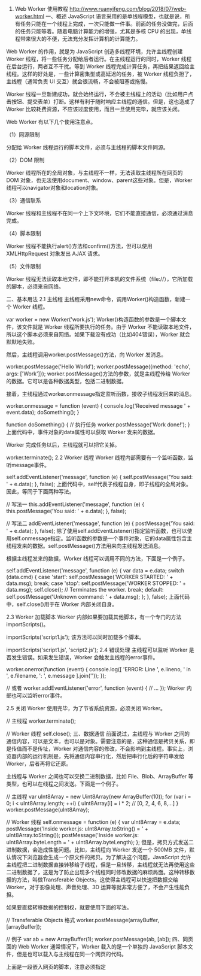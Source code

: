 1. Web Worker 使用教程 http://www.ruanyifeng.com/blog/2018/07/web-worker.html
 一、概述
JavaScript 语言采用的是单线程模型，也就是说，所有任务只能在一个线程上完成，一次只能做一件事。前面的任务没做完，后面的任务只能等着。随着电脑计算能力的增强，尤其是多核 CPU 的出现，单线程带来很大的不便，无法充分发挥计算机的计算能力。

Web Worker 的作用，就是为 JavaScript 创造多线程环境，允许主线程创建 Worker 线程，将一些任务分配给后者运行。在主线程运行的同时，Worker 线程在后台运行，两者互不干扰。等到 Worker 线程完成计算任务，再把结果返回给主线程。这样的好处是，一些计算密集型或高延迟的任务，被 Worker 线程负担了，主线程（通常负责 UI 交互）就会很流畅，不会被阻塞或拖慢。

Worker 线程一旦新建成功，就会始终运行，不会被主线程上的活动（比如用户点击按钮、提交表单）打断。这样有利于随时响应主线程的通信。但是，这也造成了 Worker 比较耗费资源，不应该过度使用，而且一旦使用完毕，就应该关闭。

Web Worker 有以下几个使用注意点。

（1）同源限制

分配给 Worker 线程运行的脚本文件，必须与主线程的脚本文件同源。

（2）DOM 限制

Worker 线程所在的全局对象，与主线程不一样，无法读取主线程所在网页的 DOM 对象，也无法使用document、window、parent这些对象。但是，Worker 线程可以navigator对象和location对象。

（3）通信联系

Worker 线程和主线程不在同一个上下文环境，它们不能直接通信，必须通过消息完成。

（4）脚本限制

Worker 线程不能执行alert()方法和confirm()方法，但可以使用 XMLHttpRequest 对象发出 AJAX 请求。

（5）文件限制

Worker 线程无法读取本地文件，即不能打开本机的文件系统（file://），它所加载的脚本，必须来自网络。

二、基本用法
2.1 主线程
主线程采用new命令，调用Worker()构造函数，新建一个 Worker 线程。


var worker = new Worker('work.js');
Worker()构造函数的参数是一个脚本文件，该文件就是 Worker 线程所要执行的任务。由于 Worker 不能读取本地文件，所以这个脚本必须来自网络。如果下载没有成功（比如404错误），Worker 就会默默地失败。

然后，主线程调用worker.postMessage()方法，向 Worker 发消息。


worker.postMessage('Hello World');
worker.postMessage({method: 'echo', args: ['Work']});
worker.postMessage()方法的参数，就是主线程传给 Worker 的数据。它可以是各种数据类型，包括二进制数据。

接着，主线程通过worker.onmessage指定监听函数，接收子线程发回来的消息。


worker.onmessage = function (event) {
  console.log('Received message ' + event.data);
  doSomething();
}

function doSomething() {
  // 执行任务
  worker.postMessage('Work done!');
}
上面代码中，事件对象的data属性可以获取 Worker 发来的数据。

Worker 完成任务以后，主线程就可以把它关掉。


worker.terminate();
2.2 Worker 线程
Worker 线程内部需要有一个监听函数，监听message事件。


self.addEventListener('message', function (e) {
  self.postMessage('You said: ' + e.data);
}, false);
上面代码中，self代表子线程自身，即子线程的全局对象。因此，等同于下面两种写法。


// 写法一
this.addEventListener('message', function (e) {
  this.postMessage('You said: ' + e.data);
}, false);

// 写法二
addEventListener('message', function (e) {
  postMessage('You said: ' + e.data);
}, false);
除了使用self.addEventListener()指定监听函数，也可以使用self.onmessage指定。监听函数的参数是一个事件对象，它的data属性包含主线程发来的数据。self.postMessage()方法用来向主线程发送消息。

根据主线程发来的数据，Worker 线程可以调用不同的方法，下面是一个例子。


self.addEventListener('message', function (e) {
  var data = e.data;
  switch (data.cmd) {
    case 'start':
      self.postMessage('WORKER STARTED: ' + data.msg);
      break;
    case 'stop':
      self.postMessage('WORKER STOPPED: ' + data.msg);
      self.close(); // Terminates the worker.
      break;
    default:
      self.postMessage('Unknown command: ' + data.msg);
  };
}, false);
上面代码中，self.close()用于在 Worker 内部关闭自身。

2.3 Worker 加载脚本
Worker 内部如果要加载其他脚本，有一个专门的方法importScripts()。


importScripts('script1.js');
该方法可以同时加载多个脚本。


importScripts('script1.js', 'script2.js');
2.4 错误处理
主线程可以监听 Worker 是否发生错误。如果发生错误，Worker 会触发主线程的error事件。


worker.onerror(function (event) {
  console.log([
    'ERROR: Line ', e.lineno, ' in ', e.filename, ': ', e.message
  ].join(''));
});

// 或者
worker.addEventListener('error', function (event) {
  // ...
});
Worker 内部也可以监听error事件。

2.5 关闭 Worker
使用完毕，为了节省系统资源，必须关闭 Worker。


// 主线程
worker.terminate();

// Worker 线程
self.close();
三、数据通信
前面说过，主线程与 Worker 之间的通信内容，可以是文本，也可以是对象。需要注意的是，这种通信是拷贝关系，即是传值而不是传址，Worker 对通信内容的修改，不会影响到主线程。事实上，浏览器内部的运行机制是，先将通信内容串行化，然后把串行化后的字符串发给 Worker，后者再将它还原。

主线程与 Worker 之间也可以交换二进制数据，比如 File、Blob、ArrayBuffer 等类型，也可以在线程之间发送。下面是一个例子。


// 主线程
var uInt8Array = new Uint8Array(new ArrayBuffer(10));
for (var i = 0; i < uInt8Array.length; ++i) {
  uInt8Array[i] = i * 2; // [0, 2, 4, 6, 8,...]
}
worker.postMessage(uInt8Array);

// Worker 线程
self.onmessage = function (e) {
  var uInt8Array = e.data;
  postMessage('Inside worker.js: uInt8Array.toString() = ' + uInt8Array.toString());
  postMessage('Inside worker.js: uInt8Array.byteLength = ' + uInt8Array.byteLength);
};
但是，拷贝方式发送二进制数据，会造成性能问题。比如，主线程向 Worker 发送一个 500MB 文件，默认情况下浏览器会生成一个原文件的拷贝。为了解决这个问题，JavaScript 允许主线程把二进制数据直接转移给子线程，但是一旦转移，主线程就无法再使用这些二进制数据了，这是为了防止出现多个线程同时修改数据的麻烦局面。这种转移数据的方法，叫做Transferable Objects。这使得主线程可以快速把数据交给 Worker，对于影像处理、声音处理、3D 运算等就非常方便了，不会产生性能负担。

如果要直接转移数据的控制权，就要使用下面的写法。


// Transferable Objects 格式
worker.postMessage(arrayBuffer, [arrayBuffer]);

// 例子
var ab = new ArrayBuffer(1);
worker.postMessage(ab, [ab]);
四、同页面的 Web Worker
通常情况下，Worker 载入的是一个单独的 JavaScript 脚本文件，但是也可以载入与主线程在同一个网页的代码。


<!DOCTYPE html>
  <body>
    <script id="worker" type="app/worker">
      addEventListener('message', function () {
        postMessage('some message');
      }, false);
    </script>
  </body>
</html>
上面是一段嵌入网页的脚本，注意必须指定<script>标签的type属性是一个浏览器不认识的值，上例是app/worker。

然后，读取这一段嵌入页面的脚本，用 Worker 来处理。


var blob = new Blob([document.querySelector('#worker').textContent]);
var url = window.URL.createObjectURL(blob);
var worker = new Worker(url);

worker.onmessage = function (e) {
  // e.data === 'some message'
};
上面代码中，先将嵌入网页的脚本代码，转成一个二进制对象，然后为这个二进制对象生成 URL，再让 Worker 加载这个 URL。这样就做到了，主线程和 Worker 的代码都在同一个网页上面。

五、实例：Worker 线程完成轮询
有时，浏览器需要轮询服务器状态，以便第一时间得知状态改变。这个工作可以放在 Worker 里面。


function createWorker(f) {
  var blob = new Blob(['(' + f.toString() +')()']);
  var url = window.URL.createObjectURL(blob);
  var worker = new Worker(url);
  return worker;
}

var pollingWorker = createWorker(function (e) {
  var cache;

  function compare(new, old) { ... };

  setInterval(function () {
    fetch('/my-api-endpoint').then(function (res) {
      var data = res.json();

      if (!compare(data, cache)) {
        cache = data;
        self.postMessage(data);
      }
    })
  }, 1000)
});

pollingWorker.onmessage = function () {
  // render data
}

pollingWorker.postMessage('init');
上面代码中，Worker 每秒钟轮询一次数据，然后跟缓存做比较。如果不一致，就说明服务端有了新的变化，因此就要通知主线程。

六、实例： Worker 新建 Worker
Worker 线程内部还能再新建 Worker 线程（目前只有 Firefox 浏览器支持）。下面的例子是将一个计算密集的任务，分配到10个 Worker。

主线程代码如下。


var worker = new Worker('worker.js');
worker.onmessage = function (event) {
  document.getElementById('result').textContent = event.data;
};
Worker 线程代码如下。


// worker.js

// settings
var num_workers = 10;
var items_per_worker = 1000000;

// start the workers
var result = 0;
var pending_workers = num_workers;
for (var i = 0; i < num_workers; i += 1) {
  var worker = new Worker('core.js');
  worker.postMessage(i * items_per_worker);
  worker.postMessage((i + 1) * items_per_worker);
  worker.onmessage = storeResult;
}

// handle the results
function storeResult(event) {
  result += event.data;
  pending_workers -= 1;
  if (pending_workers <= 0)
    postMessage(result); // finished!
}
上面代码中，Worker 线程内部新建了10个 Worker 线程，并且依次向这10个 Worker 发送消息，告知了计算的起点和终点。计算任务脚本的代码如下。


// core.js
var start;
onmessage = getStart;
function getStart(event) {
  start = event.data;
  onmessage = getEnd;
}

var end;
function getEnd(event) {
  end = event.data;
  onmessage = null;
  work();
}

function work() {
  var result = 0;
  for (var i = start; i < end; i += 1) {
    // perform some complex calculation here
    result += 1;
  }
  postMessage(result);
  close();
}
七、API
7.1 主线程
浏览器原生提供Worker()构造函数，用来供主线程生成 Worker 线程。


var myWorker = new Worker(jsUrl, options);
Worker()构造函数，可以接受两个参数。第一个参数是脚本的网址（必须遵守同源政策），该参数是必需的，且只能加载 JS 脚本，否则会报错。第二个参数是配置对象，该对象可选。它的一个作用就是指定 Worker 的名称，用来区分多个 Worker 线程。


// 主线程
var myWorker = new Worker('worker.js', { name : 'myWorker' });

// Worker 线程
self.name // myWorker
Worker()构造函数返回一个 Worker 线程对象，用来供主线程操作 Worker。Worker 线程对象的属性和方法如下。

Worker.onerror：指定 error 事件的监听函数。
Worker.onmessage：指定 message 事件的监听函数，发送过来的数据在Event.data属性中。
Worker.onmessageerror：指定 messageerror 事件的监听函数。发送的数据无法序列化成字符串时，会触发这个事件。
Worker.postMessage()：向 Worker 线程发送消息。
Worker.terminate()：立即终止 Worker 线程。
7.2 Worker 线程
Web Worker 有自己的全局对象，不是主线程的window，而是一个专门为 Worker 定制的全局对象。因此定义在window上面的对象和方法不是全部都可以使用。

Worker 线程有一些自己的全局属性和方法。

self.name： Worker 的名字。该属性只读，由构造函数指定。
self.onmessage：指定message事件的监听函数。
self.onmessageerror：指定 messageerror 事件的监听函数。发送的数据无法序列化成字符串时，会触发这个事件。
self.close()：关闭 Worker 线程。
self.postMessage()：向产生这个 Worker 线程发送消息。
self.importScripts()：加载 JS 脚本。